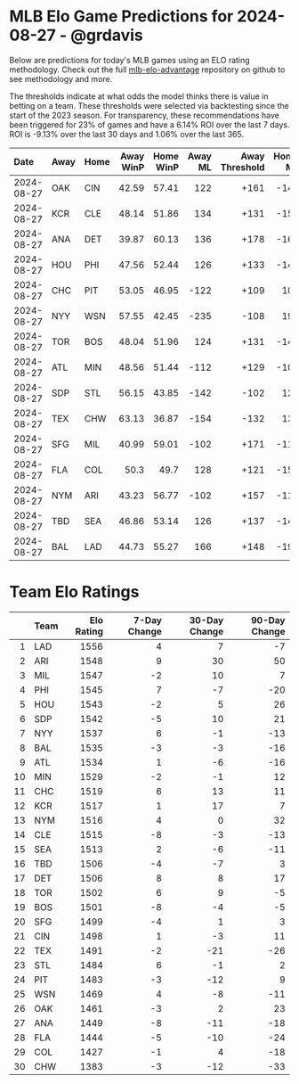 # MLB Elo Game Predictions for 2024-08-27 - @grdavis
Below are predictions for today's MLB games using an ELO rating methodology. Check out the full [mlb-elo-advantage](https://github.com/grdavis/mlb-elo-advantage) repository on github to see methodology and more.

The thresholds indicate at what odds the model thinks there is value in betting on a team. These thresholds were selected via backtesting since the start of the 2023 season. For transparency, these recommendations have been triggered for 23% of games and have a 6.14% ROI over the last 7 days. ROI is -9.13% over the last 30 days and 1.06% over the last 365.

| Date       | Away   | Home   |   Away WinP |   Home WinP |   Away ML |   Away Threshold |   Home ML |   Home Threshold |
|:-----------|:-------|:-------|------------:|------------:|----------:|-----------------:|----------:|-----------------:|
| 2024-08-27 | OAK    | CIN    |       42.59 |       57.41 |       122 |             +161 |      -144 |             -107 |
| 2024-08-27 | KCR    | CLE    |       48.14 |       51.86 |       134 |             +131 |      -158 |             +114 |
| 2024-08-27 | ANA    | DET    |       39.87 |       60.13 |       136 |             +178 |      -162 |             -118 |
| 2024-08-27 | HOU    | PHI    |       47.56 |       52.44 |       126 |             +133 |      -148 |             +112 |
| 2024-08-27 | CHC    | PIT    |       53.05 |       46.95 |      -122 |             +109 |       104 |             +136 |
| 2024-08-27 | NYY    | WSN    |       57.55 |       42.45 |      -235 |             -108 |       194 |             +161 |
| 2024-08-27 | TOR    | BOS    |       48.04 |       51.96 |       124 |             +131 |      -146 |             +114 |
| 2024-08-27 | ATL    | MIN    |       48.56 |       51.44 |      -112 |             +129 |      -104 |             +116 |
| 2024-08-27 | SDP    | STL    |       56.15 |       43.85 |      -142 |             -102 |       120 |             +153 |
| 2024-08-27 | TEX    | CHW    |       63.13 |       36.87 |      -154 |             -132 |       130 |             +201 |
| 2024-08-27 | SFG    | MIL    |       40.99 |       59.01 |      -102 |             +171 |      -116 |             -113 |
| 2024-08-27 | FLA    | COL    |       50.3  |       49.7  |       128 |             +121 |      -152 |             +123 |
| 2024-08-27 | NYM    | ARI    |       43.23 |       56.77 |      -102 |             +157 |      -116 |             -105 |
| 2024-08-27 | TBD    | SEA    |       46.86 |       53.14 |       126 |             +137 |      -148 |             +109 |
| 2024-08-27 | BAL    | LAD    |       44.73 |       55.27 |       166 |             +148 |      -198 |             +101 |

# Team Elo Ratings
|    | Team   |   Elo Rating |   7-Day Change |   30-Day Change |   90-Day Change |
|---:|:-------|-------------:|---------------:|----------------:|----------------:|
|  1 | LAD    |         1556 |              4 |               7 |              -7 |
|  2 | ARI    |         1548 |              9 |              30 |              50 |
|  3 | MIL    |         1547 |             -2 |              10 |               7 |
|  4 | PHI    |         1545 |              7 |              -7 |             -20 |
|  5 | HOU    |         1543 |             -2 |               5 |              26 |
|  6 | SDP    |         1542 |             -5 |              10 |              21 |
|  7 | NYY    |         1537 |              6 |              -1 |             -13 |
|  8 | BAL    |         1535 |             -3 |              -3 |             -16 |
|  9 | ATL    |         1534 |              1 |              -6 |             -16 |
| 10 | MIN    |         1529 |             -2 |              -1 |              12 |
| 11 | CHC    |         1519 |              6 |              13 |              11 |
| 12 | KCR    |         1517 |              1 |              17 |               7 |
| 13 | NYM    |         1516 |              4 |               0 |              32 |
| 14 | CLE    |         1515 |             -8 |              -3 |             -13 |
| 15 | SEA    |         1513 |              2 |              -6 |             -11 |
| 16 | TBD    |         1506 |             -4 |              -7 |               3 |
| 17 | DET    |         1506 |              8 |               8 |              17 |
| 18 | TOR    |         1502 |              6 |               9 |              -5 |
| 19 | BOS    |         1501 |             -8 |              -4 |              -5 |
| 20 | SFG    |         1499 |             -4 |               1 |               3 |
| 21 | CIN    |         1498 |              1 |              -3 |              11 |
| 22 | TEX    |         1491 |             -2 |             -21 |             -26 |
| 23 | STL    |         1484 |              6 |              -1 |               2 |
| 24 | PIT    |         1483 |             -3 |             -12 |               9 |
| 25 | WSN    |         1469 |              4 |              -8 |             -11 |
| 26 | OAK    |         1461 |             -3 |               2 |              23 |
| 27 | ANA    |         1449 |             -8 |             -11 |             -18 |
| 28 | FLA    |         1444 |             -5 |             -10 |             -24 |
| 29 | COL    |         1427 |             -1 |               4 |             -18 |
| 30 | CHW    |         1383 |             -3 |             -12 |             -33 |